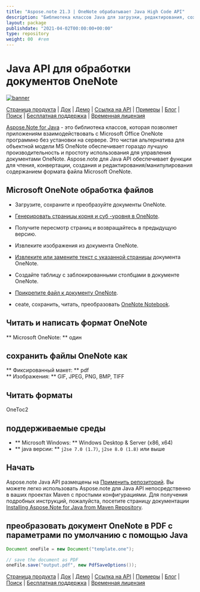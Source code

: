 ```yaml
---
title: "Aspose.note 21.3 | OneNote обрабатывает Java High Code API" 
description: "Библиотека классов Java для загрузки, редактирования, сохранения и преобразования форматов OneNote. Поддерживает страницы, изображения, текст, таблицы, вложения, теги, задачи, стили текста и гиперссылки." 
layout: package
publishdate: "2021-04-02T00:00:00+00:00"
type: repository
weight: 00	#rem
---
```


# Java API для обработки документов OneNote
[![banner](/res_repo/img/compress/aspose_note-for-java-banner.png)](./)

[Страница продукта](https://products.aspose.com/note/java) | [Док](https://docs.aspose.com/note/java/) | [Демо](https://products.aspose.app/note/family) | [Ссылка на API](https://apireference.aspose.com/note/java) | [Примеры](https://github.com/aspose-note/Aspose.Note-for-Java) | [Блог](https://blog.aspose.com/category/note/) | [Поиск](https://search.aspose.com/) | [Бесплатная поддержка](https://forum.aspose.com/c/note) | [Временная лицензия](https://purchase.aspose.com/temporary-license)

[Aspose.Note for Java](https://products.aspose.com/note/java) - это библиотека классов, которая позволяет приложениям взаимодействовать с Microsoft Office OneNote программно без установки на сервере. Это чистая альтернатива для объектной модели MS OneNote обеспечивает гораздо лучшую производительность и простоту использования для управления документами OneNote. Aspose.note для Java API обеспечивает функции для чтения, конвертации, создания и редактирования/манипулирования содержанием формата файла Microsoft OneNote.

## Microsoft OneNote обработка файлов
- Загрузите, сохраните и преобразуйте документы OneNote.

- [Генерировать страницы корня и суб -уровня в OneNote](https://docs.aspose.com/note/java/working-with-pages/).
- Получите пересмотр страниц и возвращайтесь в предыдущую версию.
- Извлеките изображения из документа OneNote.

- [Извлеките или замените текст с указанной страницы](https://docs.aspose.com/note/java/working-with-text/) документа OneNote.
- Создайте таблицу с заблокированными столбцами в документе OneNote.

- [Прикрепите файл к документу OneNote](https://docs.aspose.com/note/java/working-with-attachments/).

- ceate, сохранить, читать, преобразовать [OneNote Notebook](https://docs.aspose.com/note/java/working-with-onenote-notebook/).

## Читать и написать формат OneNote
** Microsoft OneNote: ** один

## сохранить файлы OneNote как
** Фиксированный макет: ** pdf \
** Изображения: ** GIF, JPEG, PNG, BMP, TIFF

## Читать форматы
OneToc2

## поддерживаемые среды
- ** Microsoft Windows: ** Windows Desktop & Server (x86, x64)
- ** java версии: ** `j2se 7.0 (1.7)`, `j2se 8.0 (1.8)` или выше

## Начать

Aspose.note Java API размещены на [Применить репозиторий](https://releases.aspose.com/note/java/). Вы можете легко использовать Aspose.note для Java API непосредственно в ваших проектах Maven с простыми конфигурациями. Для получения подробных инструкций, пожалуйста, посетите страницу документации [Installing Aspose.Note for Java from Maven Repository](https://docs.aspose.com/note/java/installation/).

## преобразовать документ OneNote в PDF с параметрами по умолчанию с помощью Java

```java
Document oneFile = new Document("template.one");

// save the document as PDF
oneFile.save("output.pdf", new PdfSaveOptions());
```

[Страница продукта](https://products.aspose.com/note/java) | [Док](https://docs.aspose.com/note/java/) | [Демо](https://products.aspose.app/note/family) | [Ссылка на API](https://apireference.aspose.com/note/java) | [Примеры](https://github.com/aspose-note/Aspose.Note-for-Java) | [Блог](https://blog.aspose.com/category/note/) | [Поиск](https://search.aspose.com/) | [Бесплатная поддержка](https://forum.aspose.com/c/note) | [Временная лицензия](https://purchase.aspose.com/temporary-license)
